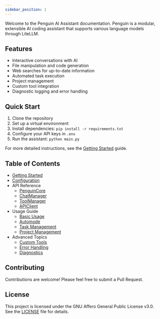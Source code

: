 ```yaml
---
sidebar_position: 1
---
```


Welcome to the Penguin AI Assistant documentation. Penguin is a modular, extensible AI coding assistant that supports various language models through LiteLLM.

## Features

- Interactive conversations with AI
- File manipulation and code generation
- Web searches for up-to-date information
- Automated task execution
- Project management
- Custom tool integration
- Diagnostic logging and error handling

## Quick Start

1. Clone the repository
2. Set up a virtual environment
3. Install dependencies: `pip install -r requirements.txt`
4. Configure your API keys in `.env`
5. Run the assistant: `python main.py`

For more detailed instructions, see the [Getting Started](getting_started.md) guide.

## Table of Contents

- [Getting Started](getting_started.md)
- [Configuration](configuration.md)
- API Reference
  - [PenguinCore](api_reference/core.md)
  - [ChatManager](api_reference/chat_manager.md)
  - [ToolManager](api_reference/tool_manager.md)
  - [APIClient](api_reference/api_client.md)
- Usage Guide
  - [Basic Usage](usage/basic_usage.md)
  - [Automode](usage/automode.md)
  - [Task Management](usage/task_management.md)
  - [Project Management](usage/project_management.md)
- Advanced Topics
  - [Custom Tools](advanced/custom_tools.md)
  - [Error Handling](advanced/error_handling.md)
  - [Diagnostics](advanced/diagnostics.md)

## Contributing

Contributions are welcome! Please feel free to submit a Pull Request.

## License

This project is licensed under the GNU Affero General Public License v3.0. See the [LICENSE](https://github.com/your-repo-url/blob/main/LICENSE) file for details.